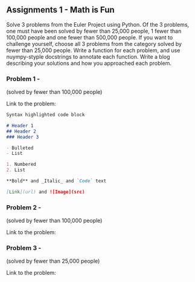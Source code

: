 ## Assignments 1 - Math is Fun

Solve 3 problems from the Euler Project using Python. Of the 3 problems, one must have been solved by fewer than 25,000 people, 1 fewer than 100,000 people and one fewer than 500,000 people. If you want to challenge yourself, choose all 3 problems from the category solved by fewer than 25,000 people. Write a function for each problem, and use nuympy-styple docstrings to annotate each function. Write a blog describing your solutions and how you approached each problem.

### Problem 1 -

(solved by fewer than 100,000 people)

Link to the problem: 

```markdown
Syntax highlighted code block

# Header 1
## Header 2
### Header 3

- Bulleted
- List

1. Numbered
2. List

**Bold** and _Italic_ and `Code` text

[Link](url) and ![Image](src)
```


### Problem 2 - 

(solved by fewer than 100,000 people)

Link to the problem: 



### Problem 3 - 

(solved by fewer than 25,000 people)

Link to the problem: 




